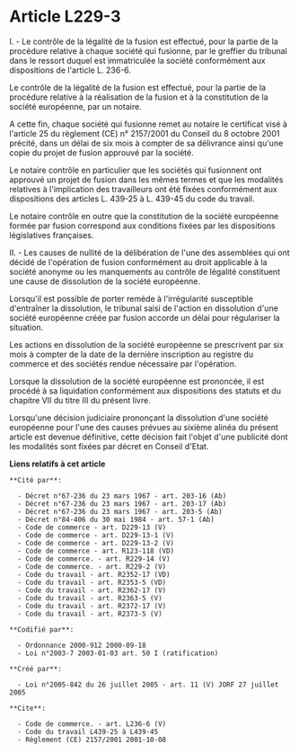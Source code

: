 # Article L229-3

I. - Le contrôle de la légalité de la fusion est effectué, pour la partie de la procédure relative à chaque société qui
fusionne, par le greffier du tribunal dans le ressort duquel est immatriculée la société conformément aux dispositions de
l'article L. 236-6.

Le contrôle de la légalité de la fusion est effectué, pour la partie de la procédure relative à la réalisation de la fusion
et à la constitution de la société européenne, par un notaire.

A cette fin, chaque société qui fusionne remet au notaire le certificat visé à l'article 25 du règlement (CE) n° 2157/2001 du
Conseil du 8 octobre 2001 précité, dans un délai de six mois à compter de sa délivrance ainsi qu'une copie du projet de
fusion approuvé par la société.

Le notaire contrôle en particulier que les sociétés qui fusionnent ont approuvé un projet de fusion dans les mêmes termes et
que les modalités relatives à l'implication des travailleurs ont été fixées conformément aux dispositions des articles L.
439-25 à L. 439-45 du code du travail.

Le notaire contrôle en outre que la constitution de la société européenne formée par fusion correspond aux conditions fixées
par les dispositions législatives françaises.

II. - Les causes de nullité de la délibération de l'une des assemblées qui ont décidé de l'opération de fusion conformément
au droit applicable à la société anonyme ou les manquements au contrôle de légalité constituent une cause de dissolution de
la société européenne.

Lorsqu'il est possible de porter remède à l'irrégularité susceptible d'entraîner la dissolution, le tribunal saisi de
l'action en dissolution d'une société européenne créée par fusion accorde un délai pour régulariser la situation.

Les actions en dissolution de la société européenne se prescrivent par six mois à compter de la date de la dernière
inscription au registre du commerce et des sociétés rendue nécessaire par l'opération.

Lorsque la dissolution de la société européenne est prononcée, il est procédé à sa liquidation conformément aux dispositions
des statuts et du chapitre VII du titre III du présent livre.

Lorsqu'une décision judiciaire prononçant la dissolution d'une société européenne pour l'une des causes prévues au sixième
alinéa du présent article est devenue définitive, cette décision fait l'objet d'une publicité dont les modalités sont fixées
par décret en Conseil d'Etat.

**Liens relatifs à cet article**

	**Cité par**:

	  - Décret n°67-236 du 23 mars 1967 - art. 203-16 (Ab)
	  - Décret n°67-236 du 23 mars 1967 - art. 203-17 (Ab)
	  - Décret n°67-236 du 23 mars 1967 - art. 203-5 (Ab)
	  - Décret n°84-406 du 30 mai 1984 - art. 57-1 (Ab)
	  - Code de commerce - art. D229-13 (V)
	  - Code de commerce - art. D229-13-1 (V)
	  - Code de commerce - art. D229-13-2 (V)
	  - Code de commerce - art. R123-118 (VD)
	  - Code de commerce. - art. R229-14 (V)
	  - Code de commerce. - art. R229-2 (V)
	  - Code du travail - art. R2352-17 (VD)
	  - Code du travail - art. R2353-5 (VD)
	  - Code du travail - art. R2362-17 (V)
	  - Code du travail - art. R2363-5 (V)
	  - Code du travail - art. R2372-17 (V)
	  - Code du travail - art. R2373-5 (V)

	**Codifié par**:

	  - Ordonnance 2000-912 2000-09-18
	  - Loi n°2003-7 2003-01-03 art. 50 I (ratification)

	**Créé par**:

	  - Loi n°2005-842 du 26 juillet 2005 - art. 11 (V) JORF 27 juillet 2005

	**Cite**:

	  - Code de commerce. - art. L236-6 (V)
	  - Code du travail L439-25 à L439-45
	  - Règlement (CE) 2157/2001 2001-10-08
